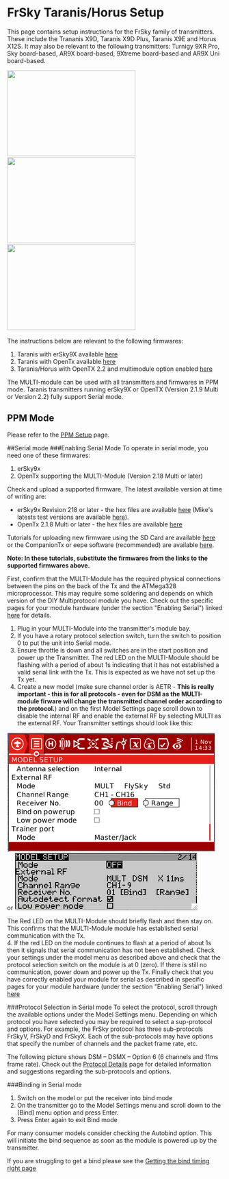 # FrSky Taranis/Horus Setup
This page contains setup instructions for the FrSky family of transmitters. These include the Trananis X9D, Taranis X9D Plus, Taranis X9E and Horus X12S.  It may also be relevant to the following transmitters: Turnigy 9XR Pro, Sky board-based, AR9X board-based, 9Xtreme board-based and AR9X Uni board-based.  

<img src="http://www.frsky-rc.com/product/images/pic/1456723548.jpg" width="300" height="200" />
<img src="http://www.frsky-rc.com/product/images/pic/1456723588.jpg" width="300" height="200" />
<img src="http://www.frsky-rc.com/product/images/pic/1471248674.jpg" width="300" height="200" />

The instructions below are relevant to the following firmwares:
 1. Taranis with erSky9X available [here](http://www.er9x.com)
 1. Taranis with OpenTx available [here](http://plaisthos.de/opentx/)
 1. Taranis/Horus with OpenTX 2.2 and multimodule option enabled [here](http://www.open-tx.org/)


The MULTI-module can be used with all transmitters and firmwares in PPM mode.  Taranis transmitters running erSky9X or OpenTX (Version 2.1.9 Multi or Version 2.2) fully support Serial mode. 
## PPM Mode
Please refer to the [PPM Setup](PPM_Setup.md) page. 

##Serial mode
###Enabling Serial Mode
To operate in serial mode, you need one of these firmwares:
 1. erSky9x
 1. OpenTx supporting the MULTI-Module (Version 2.18 Multi or later)

Check and upload a supported firmware.  The latest available version at time of writing are:
 - erSky9x Revision 218 or later - the hex files are available [here](http://www.er9x.com) (Mike's latests test versions are available [here](http://openrcforums.com/forum/viewtopic.php?f=7&t=4676)).  
 - OpenTx 2.1.8 Multi or later - the hex files are available [here](http://plaisthos.de/opentx/)

Tutorials for uploading new firmware using the SD Card are available [here](http://www.dronetrest.com/t/how-to-upgrade-firmware-for-frsky-taranis-x9d/959) or the CompanionTx or eepe software (recommended) are available [here](http://open-txu.org/home/undergraduate-courses/fund-of-opentx/part-2-flashing-opentx/). 

**Note: In these tutorials, substitute the firmwares from the links to the supported firmwares above.**

First, confirm that the MULTI-Module has the required physical connections between the pins on the back of the Tx and the ATMega328 microprocessor.  This may require some soldering and depends on which version of the DIY Multiprotocol module you have.  Check out the specific pages for your module hardware (under the section "Enabling Serial") linked [here](Hardware.md) for details.

 1. Plug in your MULTI-Module into the transmitter's module bay.  
 2. If you have a rotary protocol selection switch, turn the switch to position 0 to put the unit into Serial mode. 
 2. Ensure throttle is down and all switches are in the start position and power up the Transmitter.  The red LED on the MULTI-Module should be flashing with a period of about 1s indicating that it has not established a valid serial link with the Tx.  This is expected as we have not set up the Tx yet.
 3. Create a new model (make sure channel order is AETR - **This is really important - this is for all protocols - even for DSM as the MULTI-module firware will change the transmitted channel order according to the protocol.**) and on the first Model Settings page scroll down to disable the internal RF and enable the external RF by selecting MULTI as the external RF. Your Transmitter settings should look like this: 

<img src="images/settings-horus.png" /> or <img src="images/settings-taranis.png" />
 
 The Red LED on the MULTI-Module should briefly flash and then stay on.  This confirms that the MULTI-Module module has established serial communication with the Tx.  
 4. If the red LED on the module continues to flash at a period of about 1s then it signals that serial communication has not been established.  Check your settings under the model menu as described above and check that the protocol selection switch on the module is at 0 (zero).  If there is still no communication, power down and power up the Tx.  Finally check that you have correctly enabled your module for serial as described in specific pages for your module hardware (under the section "Enabling Serial") linked [here](Hardware.md)
 
###Protocol Selection in Serial mode
To select the protocol, scroll through the available options under the Model Settings menu.  Depending on which protocol you have selected you may be required to select a sup-protocol and options.  For example, the FrSky protocol has three sub-protocols FrSkyV, FrSkyD and FrSkyX.  Each of the sub-protocols may have options that specify the number of channels and the packet frame rate, etc.  

The following picture shows DSM – DSMX – Option 6 (6 channels and 11ms frame rate). Check out the [Protocol Details](Protocol_Details.md) page for detailed information and suggestions regarding the sub-protocols and options.

###Binding in Serial mode
1. Switch on the model or put the receiver into bind mode
1. On the transmitter go to the Model Settings menu and scroll down to the [Bind] menu option and press Enter.
1. Press Enter again to exit Bind mode

For many consumer models consider checking the Autobind option.  This will initiate the bind sequence as soon as the module is powered up by the transmitter.

If you are struggling to get a bind please see the [Getting the bind timing right page](Bind_Timing.md)
